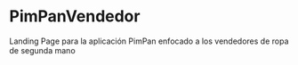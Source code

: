 # PimPanVendedor
Landing Page para la aplicación PimPan enfocado a los vendedores de ropa de segunda mano
